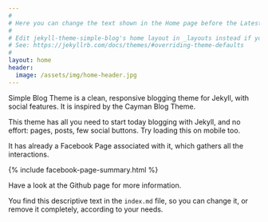 ```yaml
---
#
# Here you can change the text shown in the Home page before the Latest Posts section.
#
# Edit jekyll-theme-simple-blog's home layout in _layouts instead if you wanna make some changes
# See: https://jekyllrb.com/docs/themes/#overriding-theme-defaults
#
layout: home
header:
  image: /assets/img/home-header.jpg
---
```


Simple Blog Theme is a clean, responsive blogging theme for Jekyll, with social features. It is inspired by the Cayman Blog Theme.

This theme has all you need to start today blogging with Jekyll, and no effort: pages, posts, few social buttons. Try loading this on mobile too.

It has already a Facebook Page associated with it, which gathers all the interactions.

{% include facebook-page-summary.html %}

Have a look at the Github page for more information.

You find this descriptive text in the `index.md` file, so you can change it, or remove it completely, according to your needs.
